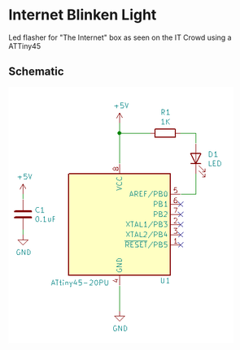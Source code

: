 # Internet Blinken Light

Led flasher for "The Internet" box as seen on the IT Crowd using a ATTiny45

## Schematic

![Schematic](Schematic.png)
